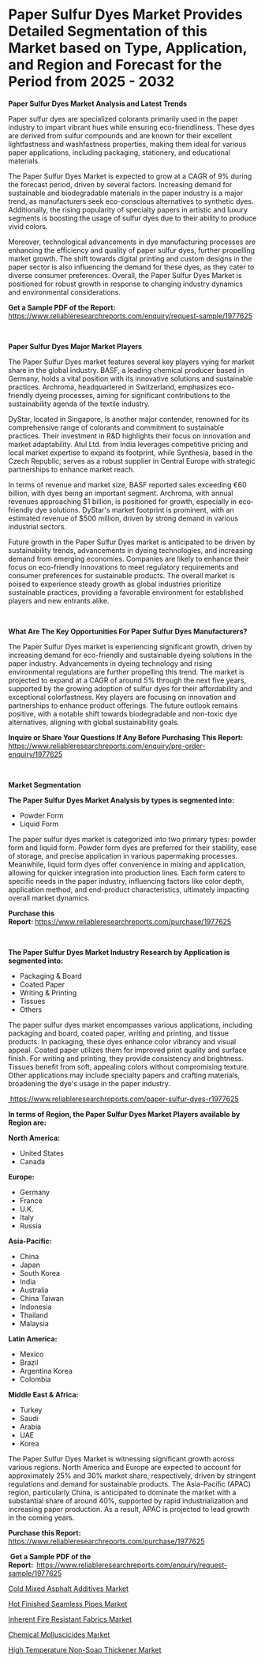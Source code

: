 <p><h1>Paper Sulfur Dyes Market Provides Detailed Segmentation of this Market based on Type, Application, and Region and Forecast for the Period from 2025 - 2032</h1></p><p><strong>Paper Sulfur Dyes Market Analysis and Latest Trends</strong></p>
<p><p>Paper sulfur dyes are specialized colorants primarily used in the paper industry to impart vibrant hues while ensuring eco-friendliness. These dyes are derived from sulfur compounds and are known for their excellent lightfastness and washfastness properties, making them ideal for various paper applications, including packaging, stationery, and educational materials.</p><p>The Paper Sulfur Dyes Market is expected to grow at a CAGR of 9% during the forecast period, driven by several factors. Increasing demand for sustainable and biodegradable materials in the paper industry is a major trend, as manufacturers seek eco-conscious alternatives to synthetic dyes. Additionally, the rising popularity of specialty papers in artistic and luxury segments is boosting the usage of sulfur dyes due to their ability to produce vivid colors.</p><p>Moreover, technological advancements in dye manufacturing processes are enhancing the efficiency and quality of paper sulfur dyes, further propelling market growth. The shift towards digital printing and custom designs in the paper sector is also influencing the demand for these dyes, as they cater to diverse consumer preferences. Overall, the Paper Sulfur Dyes Market is positioned for robust growth in response to changing industry dynamics and environmental considerations.</p></p>
<p><strong>Get a Sample PDF of the Report:&nbsp;</strong> <a href="https://www.reliableresearchreports.com/enquiry/request-sample/1977625?utm_campaign=32&utm_medium=2&utm_source=Github&utm_content=ia&utm_term=04022025&utm_id=paper-sulfur-dyes">https://www.reliableresearchreports.com/enquiry/request-sample/1977625</a></p>
<p>&nbsp;</p>
<p><strong>Paper Sulfur Dyes Major Market Players</strong></p>
<p><p>The Paper Sulfur Dyes market features several key players vying for market share in the global industry. BASF, a leading chemical producer based in Germany, holds a vital position with its innovative solutions and sustainable practices. Archroma, headquartered in Switzerland, emphasizes eco-friendly dyeing processes, aiming for significant contributions to the sustainability agenda of the textile industry.</p><p>DyStar, located in Singapore, is another major contender, renowned for its comprehensive range of colorants and commitment to sustainable practices. Their investment in R&D highlights their focus on innovation and market adaptability. Atul Ltd. from India leverages competitive pricing and local market expertise to expand its footprint, while Synthesia, based in the Czech Republic, serves as a robust supplier in Central Europe with strategic partnerships to enhance market reach.</p><p>In terms of revenue and market size, BASF reported sales exceeding €60 billion, with dyes being an important segment. Archroma, with annual revenues approaching $1 billion, is positioned for growth, especially in eco-friendly dye solutions. DyStar's market footprint is prominent, with an estimated revenue of $500 million, driven by strong demand in various industrial sectors.</p><p>Future growth in the Paper Sulfur Dyes market is anticipated to be driven by sustainability trends, advancements in dyeing technologies, and increasing demand from emerging economies. Companies are likely to enhance their focus on eco-friendly innovations to meet regulatory requirements and consumer preferences for sustainable products. The overall market is poised to experience steady growth as global industries prioritize sustainable practices, providing a favorable environment for established players and new entrants alike.</p></p>
<p>&nbsp;</p>
<p><strong>What Are The Key Opportunities For Paper Sulfur Dyes Manufacturers?</strong></p>
<p><p>The Paper Sulfur Dyes market is experiencing significant growth, driven by increasing demand for eco-friendly and sustainable dyeing solutions in the paper industry. Advancements in dyeing technology and rising environmental regulations are further propelling this trend. The market is projected to expand at a CAGR of around 5% through the next five years, supported by the growing adoption of sulfur dyes for their affordability and exceptional colorfastness. Key players are focusing on innovation and partnerships to enhance product offerings. The future outlook remains positive, with a notable shift towards biodegradable and non-toxic dye alternatives, aligning with global sustainability goals.</p></p>
<p><strong>Inquire or Share Your Questions If Any Before Purchasing This Report:</strong> <a href="https://www.reliableresearchreports.com/enquiry/pre-order-enquiry/1977625?utm_campaign=32&utm_medium=2&utm_source=Github&utm_content=ia&utm_term=04022025&utm_id=paper-sulfur-dyes">https://www.reliableresearchreports.com/enquiry/pre-order-enquiry/1977625</a></p>
<p>&nbsp;</p>
<p><strong>Market Segmentation</strong></p>
<p><strong>The Paper Sulfur Dyes Market Analysis by types is segmented into:</strong></p>
<p><ul><li>Powder Form</li><li>Liquid Form</li></ul></p>
<p><p>The paper sulfur dyes market is categorized into two primary types: powder form and liquid form. Powder form dyes are preferred for their stability, ease of storage, and precise application in various papermaking processes. Meanwhile, liquid form dyes offer convenience in mixing and application, allowing for quicker integration into production lines. Each form caters to specific needs in the paper industry, influencing factors like color depth, application method, and end-product characteristics, ultimately impacting overall market dynamics.</p></p>
<p><strong>Purchase this Report:&nbsp;</strong><a href="https://www.reliableresearchreports.com/purchase/1977625?utm_campaign=32&utm_medium=2&utm_source=Github&utm_content=ia&utm_term=04022025&utm_id=paper-sulfur-dyes">https://www.reliableresearchreports.com/purchase/1977625</a></p>
<p>&nbsp;</p>
<p><strong>The Paper Sulfur Dyes Market Industry Research by Application is segmented into:</strong></p>
<p><ul><li>Packaging & Board</li><li>Coated Paper</li><li>Writing & Printing</li><li>Tissues</li><li>Others</li></ul></p>
<p><p>The paper sulfur dyes market encompasses various applications, including packaging and board, coated paper, writing and printing, and tissue products. In packaging, these dyes enhance color vibrancy and visual appeal. Coated paper utilizes them for improved print quality and surface finish. For writing and printing, they provide consistency and brightness. Tissues benefit from soft, appealing colors without compromising texture. Other applications may include specialty papers and crafting materials, broadening the dye's usage in the paper industry.</p></p>
<p><a href="https://www.reliableresearchreports.com/paper-sulfur-dyes-r1977625?utm_campaign=32&utm_medium=2&utm_source=Github&utm_content=ia&utm_term=04022025&utm_id=paper-sulfur-dyes">&nbsp;https://www.reliableresearchreports.com/paper-sulfur-dyes-r1977625</a></p>
<p><strong>In terms of Region, the Paper Sulfur Dyes Market Players available by Region are:</strong></p>
<p>
    <p> <strong> North America: </strong>
        <ul>
            <li>United States</li>
            <li>Canada</li>
        </ul>
        </p> 
    <p> <strong> Europe: </strong>
        <ul>
            <li>Germany</li>
            <li>France</li>
            <li>U.K.</li>
            <li>Italy</li>
            <li>Russia</li>
        </ul>
        </p> 
    <p> <strong> Asia-Pacific: </strong>
        <ul>
            <li>China</li>
            <li>Japan</li>
            <li>South Korea</li>
            <li>India</li>
            <li>Australia</li>
            <li>China Taiwan</li>
            <li>Indonesia</li>
            <li>Thailand</li>
            <li>Malaysia</li>
        </ul>
        </p> 
    <p> <strong> Latin America: </strong>
        <ul>
            <li>Mexico</li>
            <li>Brazil</li>
            <li>Argentina Korea</li>
            <li>Colombia</li>
        </ul>
        </p> 
    <p> <strong> Middle East & Africa: </strong>
        <ul>
            <li>Turkey</li>
            <li>Saudi</li>
            <li>Arabia</li>
            <li>UAE</li>
            <li>Korea</li>
        </ul>
    </p>
    </p>
<p><p>The Paper Sulfur Dyes Market is witnessing significant growth across various regions. North America and Europe are expected to account for approximately 25% and 30% market share, respectively, driven by stringent regulations and demand for sustainable products. The Asia-Pacific (APAC) region, particularly China, is anticipated to dominate the market with a substantial share of around 40%, supported by rapid industrialization and increasing paper production. As a result, APAC is projected to lead growth in the coming years.</p></p>
<p><strong>Purchase this Report: </strong><a href="https://www.reliableresearchreports.com/purchase/1977625?utm_campaign=32&utm_medium=2&utm_source=Github&utm_content=ia&utm_term=04022025&utm_id=paper-sulfur-dyes">https://www.reliableresearchreports.com/purchase/1977625</a></p>
<p>&nbsp;<strong>Get a Sample PDF of the Report:&nbsp;&nbsp;</strong><a href="https://www.reliableresearchreports.com/enquiry/request-sample/1977625?utm_campaign=32&utm_medium=2&utm_source=Github&utm_content=ia&utm_term=04022025&utm_id=paper-sulfur-dyes">https://www.reliableresearchreports.com/enquiry/request-sample/1977625</a></p>
<p><strong></strong></p>
<p><p><a href="https://github.com/arnoldannice0/Market-Research-Report-List-1/blob/main/cold-mixed-asphalt-additives-market.md?utm_campaign=32&utm_medium=2&utm_source=Github&utm_content=ia&utm_term=04022025&utm_id=paper-sulfur-dyes">Cold Mixed Asphalt Additives Market</a></p><p><a href="https://github.com/pimanoruman/Market-Research-Report-List-1/blob/main/hot-finished-seamless-pipes-market.md?utm_campaign=32&utm_medium=2&utm_source=Github&utm_content=ia&utm_term=04022025&utm_id=paper-sulfur-dyes">Hot Finished Seamless Pipes Market</a></p><p><a href="https://github.com/justalichtenberger/Market-Research-Report-List-1/blob/main/inherent-fire-resistant-fabrics-market.md?utm_campaign=32&utm_medium=2&utm_source=Github&utm_content=ia&utm_term=04022025&utm_id=paper-sulfur-dyes">Inherent Fire Resistant Fabrics Market</a></p><p><a href="https://github.com/sungbruington660/Market-Research-Report-List-1/blob/main/chemical-molluscicides-market.md?utm_campaign=32&utm_medium=2&utm_source=Github&utm_content=ia&utm_term=04022025&utm_id=paper-sulfur-dyes">Chemical Molluscicides Market</a></p><p><a href="https://github.com/adyawafurber1/Market-Research-Report-List-1/blob/main/high-temperature-non-soap-thickener-market.md?utm_campaign=32&utm_medium=2&utm_source=Github&utm_content=ia&utm_term=04022025&utm_id=paper-sulfur-dyes">High Temperature Non-Soap Thickener Market</a></p></p>